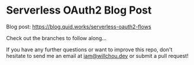 # Serverless OAuth2 Blog Post

Blog post: https://blog.quid.works/serverless-oauth2-flows

Check out the branches to follow along...

If you have any further questions or want to improve this repo, don't hesitate to send me an email at iam@willchou.dev or submit a pull request!
